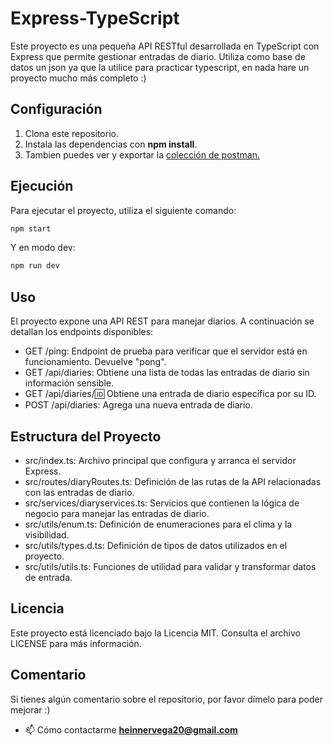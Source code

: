 # Express-TypeScript

Este proyecto es una pequeña API RESTful desarrollada en TypeScript con Express que permite gestionar entradas de diario. Utiliza como base de datos un json ya que la utilice para practicar typescript, en nada hare un proyecto mucho más completo  :)

## Configuración ##

1. Clona este repositorio.
2. Instala las dependencias con **npm install**.
3. Tambien puedes ver y exportar la [colección de postman.](docs/express%20typescript.postman_collection.json)

## Ejecución ##

Para ejecutar el proyecto, utiliza el siguiente comando:

   ```sh
   npm start
   ```

Y en modo dev:

   ```sh
   npm run dev
   ```

## Uso ##
El proyecto expone una API REST para manejar diarios. A continuación se detallan los endpoints disponibles:

- GET /ping: Endpoint de prueba para verificar que el servidor está en funcionamiento. Devuelve "pong".
- GET /api/diaries: Obtiene una lista de todas las entradas de diario sin información sensible.
- GET /api/diaries/:id: Obtiene una entrada de diario específica por su ID.
- POST /api/diaries: Agrega una nueva entrada de diario.

## Estructura del Proyecto ##

- src/index.ts: Archivo principal que configura y arranca el servidor Express.
- src/routes/diaryRoutes.ts: Definición de las rutas de la API relacionadas con las entradas de diario.
- src/services/diaryservices.ts: Servicios que contienen la lógica de negocio para manejar las entradas de diario.
- src/utils/enum.ts: Definición de enumeraciones para el clima y la visibilidad.
- src/utils/types.d.ts: Definición de tipos de datos utilizados en el proyecto.
- src/utils/utils.ts: Funciones de utilidad para validar y transformar datos de entrada.


## Licencia ##

Este proyecto está licenciado bajo la Licencia MIT. Consulta el archivo LICENSE para más información.

## Comentario ##
Si tienes algún comentario sobre el repositorio, por favor dímelo para poder mejorar :)

- 📫 Cómo contactarme **heinnervega20@gmail.com**
